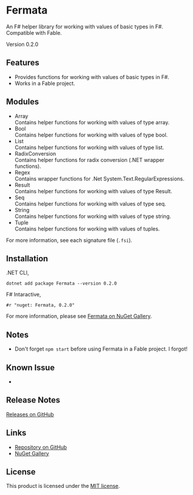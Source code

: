 # Fermata

An F# helper library for working with values of basic types in F#. Compatible with Fable.

Version 0.2.0


## Features

- Provides functions for working with values of basic types in F#.
- Works in a Fable project.


## Modules

- Array  
    Contains helper functions for working with values of type array.
- Bool  
    Contains helper functions for working with values of type bool.
- List  
    Contains helper functions for working with values of type list.
- RadixConversion  
    Contains helper functions for radix conversion (.NET wrapper functions).
- Regex  
    Contains wrapper functions for .Net System.Text.RegularExpressions.
- Result  
    Contains helper functions for working with values of type Result.
- Seq  
    Contains helper functions for working with values of type seq.
- String  
    Contains helper functions for working with values of type string.
- Tuple  
    Contains helper functions for working with values of tuples.

For more information, see each signature file (`.fsi`).


## Installation

.NET CLI,

```
dotnet add package Fermata --version 0.2.0
```

F# Intaractive,

```
#r "nuget: Fermata, 0.2.0"
```

For more information, please see [Fermata on NuGet Gallery](https://www.nuget.org/packages/Fermata).


## Notes

- Don't forget `npm start` before using Fermata in a Fable project. I forgot!


## Known Issue

- 


## Release Notes

[Releases on GitHub](https://github.com/taidalog/Fermata/releases)


## Links

- [Repository on GitHub](https://github.com/taidalog/Fermata)
- [NuGet Gallery](https://www.nuget.org/packages/Fermata)


## License

This product is licensed under the [MIT license](https://github.com/taidalog/Fermata/blob/main/LICENSE).
